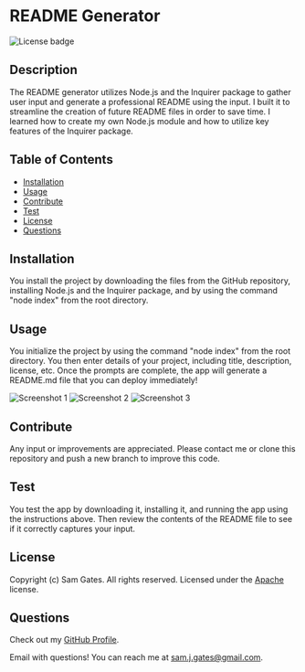 
  # README Generator

  ![License badge](https://img.shields.io/badge/license-Apache-blue)
  
  ## Description

  The README generator utilizes Node.js and the Inquirer package to gather user input and generate a professional README using the input. I built it to streamline the creation of future README files in order to save time. I learned how to create my own Node.js module and how to utilize key features of the Inquirer package.

  ## Table of Contents 
  
  - [Installation](#installation)
  - [Usage](#usage)
  - [Contribute](#contribute)
  - [Test](#test)
  - [License](#license)
  - [Questions](#questions)
  
  ## Installation

  You install the project by downloading the files from the GitHub repository, installing Node.js and the Inquirer package, and by using the command "node index" from the root directory.
  
  ## Usage

  You initialize the project by using the command "node index" from the root directory. You then enter details of your project, including title, description, license, etc. Once the prompts are complete, the app will generate a README.md file that you can deploy immediately!
  
  ![Screenshot 1](assets/images/screenshot1.png)
  ![Screenshot 2](assets/images/screenshot2.png)
  ![Screenshot 3](assets/images/screenshot3.png)
  
  ## Contribute

  Any input or improvements are appreciated. Please contact me or clone this repository and push a new branch to improve this code.
  
  ## Test

  You test the app by downloading it, installing it, and running the app using the instructions above. Then review the contents of the README file to see if it correctly captures your input.
  
  ## License
  
  Copyright (c) Sam Gates. All rights reserved. 
  Licensed under the [Apache](https://www.apache.org/licenses/LICENSE-2.0.txt) license.
  
  ## Questions
  
  Check out my [GitHub Profile](https://github.com/sg0703).
  
  Email with questions! You can reach me at sam.j.gates@gmail.com.
  